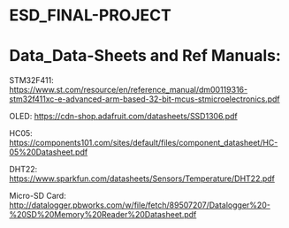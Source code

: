 # ESD_FINAL-PROJECT

# Data_Data-Sheets and Ref Manuals:

STM32F411: https://www.st.com/resource/en/reference_manual/dm00119316-stm32f411xc-e-advanced-arm-based-32-bit-mcus-stmicroelectronics.pdf

OLED: https://cdn-shop.adafruit.com/datasheets/SSD1306.pdf

HC05: https://components101.com/sites/default/files/component_datasheet/HC-05%20Datasheet.pdf

DHT22: https://www.sparkfun.com/datasheets/Sensors/Temperature/DHT22.pdf

Micro-SD Card: http://datalogger.pbworks.com/w/file/fetch/89507207/Datalogger%20-%20SD%20Memory%20Reader%20Datasheet.pdf

